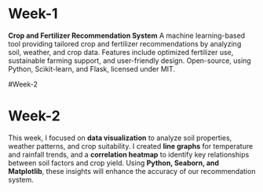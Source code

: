 # Week-1
**Crop and Fertilizer Recommendation System**   A machine learning-based tool providing tailored crop and fertilizer recommendations by analyzing soil, weather, and crop data. Features include optimized fertilizer use, sustainable farming support, and user-friendly design. Open-source, using Python, Scikit-learn, and Flask, licensed under MIT.

#Week-2
# Week-2  
This week, I focused on **data visualization** to analyze soil properties, weather patterns, and crop suitability. I created  **line graphs** for temperature and rainfall trends, and a **correlation heatmap** to identify key relationships between soil factors and crop yield. Using **Python, Seaborn, and Matplotlib**, these insights will enhance the accuracy of our recommendation system.
